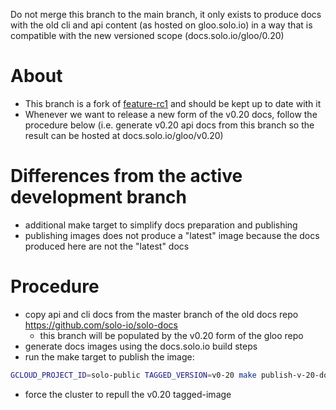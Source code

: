 
Do not merge this branch to the main branch, it only exists to produce docs with the old cli and api content (as hosted on gloo.solo.io) in a way that is compatible with the new versioned scope (docs.solo.io/gloo/0.20)

# About
- This branch is a fork of [feature-rc1](https://github.com/solo-io/gloo/tree/feature-rc1) and should be kept up to date with it
- Whenever we want to release a new form of the v0.20 docs, follow the procedure below (i.e. generate v0.20 api docs from this branch so the result can be hosted at docs.solo.io/gloo/v0.20)

# Differences from the active development branch
- additional make target to simplify docs preparation and publishing
- publishing images does not produce a "latest" image because the docs produced here are not the "latest" docs

# Procedure
- copy api and cli docs from the master branch of the old docs repo https://github.com/solo-io/solo-docs
  - this branch will be populated by the v0.20 form of the gloo repo
- generate docs images using the docs.solo.io build steps
- run the make target to publish the image:

```bash
GCLOUD_PROJECT_ID=solo-public TAGGED_VERSION=v0-20 make publish-v-20-docs -B
```
- force the cluster to repull the v0.20 tagged-image

